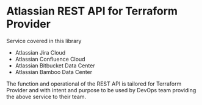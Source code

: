 # Atlassian REST API for Terraform Provider

Service covered in this library
- Atlassian Jira Cloud
- Atlassian Confluence Cloud
- Atlassian Bitbucket Data Center
- Atlassian Bamboo Data Center

The function and operational of the REST API is tailored for Terraform Provider 
and with intent and purpose to be used by DevOps team providing the above service
to their team.
